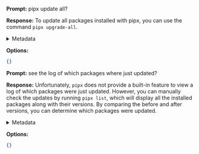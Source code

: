 **Prompt:**
pipx update all?

**Response:**
To update all packages installed with pipx, you can use the command `pipx upgrade-all`.

<details><summary>Metadata</summary>

- Duration: 1290 ms
- Datetime: 2023-09-03T13:16:20.029120
- Model: gpt-3.5-turbo-0613

</details>

**Options:**
```json
{}
```

**Prompt:**
see the log of which packages where just updated?

**Response:**
Unfortunately, `pipx` does not provide a built-in feature to view a log of which packages were just updated. However, you can manually check the updates by running `pipx list`, which will display all the installed packages along with their versions. By comparing the before and after versions, you can determine which packages were updated.

<details><summary>Metadata</summary>

- Duration: 3337 ms
- Datetime: 2023-09-03T13:17:20.306294
- Model: gpt-3.5-turbo-0613

</details>

**Options:**
```json
{}
```

